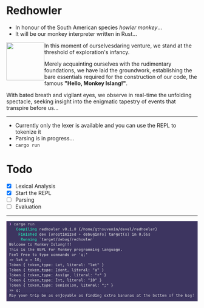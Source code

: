# Redhowler

- In honour of the South American species *howler monkey*...
- It will be our monkey interpreter written in Rust... 

<img align="left" width="100" height="100" src="https://rustacean.net/assets/rustacean-orig-noshadow.svg">
In this moment of ourselvesdaring venture, we stand at the threshold of 
exploration's infancy. 

Merely acquainting ourselves with the rudimentary foundations, we have
laid the groundwork, establishing the bare essentials required for the 
construction of our code, the famous **"Hello, Monkey Islang!"**. 

With bated breath and vigilant eyes, we observe in real-time the unfolding 
spectacle, seeking insight into the enigmatic tapestry of events that transpire
before us...

---

- Currently only the lexer is available and you can use the REPL to tokenize it
- Parsing is in progress...
- `cargo run`


# Todo

- [x] Lexical Analysis
- [x] Start the REPL
- [ ] Parsing
- [ ] Evaluation

---
![](https://github.com/gthvn1/redhowler/blob/master/screenshots/lexer.png)
